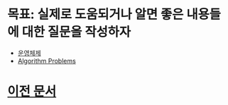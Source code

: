 # 목표: 실제로 도움되거나 알면 좋은 내용들에 대한 질문을 작성하자

- [운영체제](operating-system.md)
- [Algorithm Problems](algorithm-problems.md)

# [이전 문서](archive/README.md)
